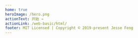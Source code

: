 ```yaml
---
home: true
heroImage: /hero.png
actionText: 开始 →
actionLink: /web-basic/html/
footer: MIT Licensed | Copyright © 2019-present Jesse Feng
---
```


<div style="text-align: center">
  <Bit/>
</div>